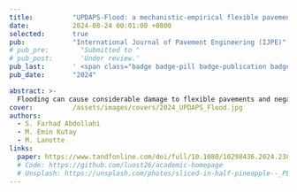 ```yaml
---
title:          "UPDAPS-Flood: a mechanistic-empirical flexible pavement analysis tool to evaluate the effect of flooding events on flexible pavement performance"
date:           2024-08-24 00:01:00 +0800
selected:       true
pub:            "International Journal of Pavement Engineering (IJPE)"
# pub_pre:        "Submitted to "
# pub_post:       'Under review.'
pub_last:       ' <span class="badge badge-pill badge-publication badge-success">Spotlight</span>'
pub_date:       "2024"

abstract: >-
  Flooding can cause considerable damage to flexible pavements and negatively affects their performance over time. This study aims to evaluate the flooding effects on the flexible pavement performance and the potential resiliency of the pavement network through a mechanistic-empirical (ME) pavement analysis approach. The Unified Pavement Distress Analysis and Prediction System (UPDAPS) programme, which includes ME analysis models, was used to develop the UPDAPS-Flood programme. A total of 7,655 flexible pavement sections were extracted from the Highway Pavement Management System (HPMS) database in three United States regions. Finally, the resiliency of the pavement network to flood events was quantified using the loss of pavement service life based on the international roughness index (IRI). The results showed that flooding has the highest impact on rutting performance, followed by IRI and fatigue cracking. It has been found that a proper drainage system can reduce the flooding impact by a factor of two. The predicted pavement performance was found to be very sensitive to the coefficients of the rutting model, which brings the need for further studies to re-calibrate the rutting prediction model at higher moisture content levels.
cover:          /assets/images/covers/2024_UPDAPS_Flood.jpg
authors:
  - S. Farhad Abdollahi
  - M. Emin Kutay
  - M. Lanotte
links:
  paper: https://www.tandfonline.com/doi/full/10.1080/10298436.2024.2387743
  # Code: https://github.com/luost26/academic-homepage
  # Unsplash: https://unsplash.com/photos/sliced-in-half-pineapple--_PLJZmHZzk
---
```

